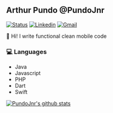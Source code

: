 ## Arthur Pundo @PundoJnr


[![Status](https://img.shields.io/badge/status-employed%20-brightgreen.svg)](https://github.com/PundoJnr)
[![Linkedin](https://img.shields.io/badge/arthurpundo-blue?style=flat&logo=Linkedin&logoColor=white&link=https://www.linkedin.com/in/arthurpundo/)](https://www.linkedin.com/in/arthurpundo/)
[![Gmail](https://img.shields.io/badge/-pundoarthur@gmail.com-d14836?style=flat&logo=Gmail&logoColor=white&link=mailto:pundoarthur@gmail.com)](mailto:pundoarthur@gmail.com)


👋 Hi! I write functional clean mobile code

### 💻 Languages
- Java 
- Javascript
- PHP
- Dart
- Swift

[![PundoJnr's github stats](https://github-readme-stats.vercel.app/api?username=pundojnr)](https://github.com/PundoJnr)

